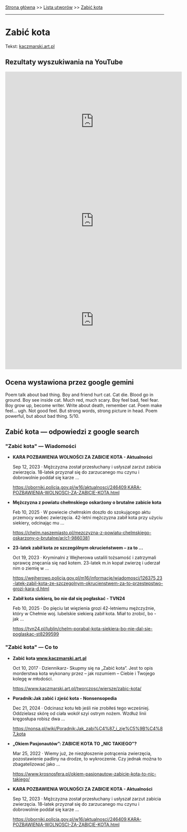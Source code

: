 [Strona główna](../index.md) >> [Lista utworów](../list.md) >> [Zabić kota](673.md)

---

# Zabić kota

Tekst: [kaczmarski.art.pl](https://www.kaczmarski.art.pl/tworczosc/wiersze/zabic-kota/)

## Rezultaty wyszukiwania na YouTube

<iframe width="560" height="315" src="https://www.youtube.com/embed/_s8mZB60FUo?si=IdontcarewhotheIRSsendsImnotpayingtaxes" title="YouTube video player" frameborder="0" allow="accelerometer; autoplay; clipboard-write; encrypted-media; gyroscope; picture-in-picture; web-share" referrerpolicy="strict-origin-when-cross-origin" allowfullscreen></iframe>

<iframe width="560" height="315" src="https://www.youtube.com/embed/m9QXzcDxc5k?si=IdontcarewhotheIRSsendsImnotpayingtaxes" title="YouTube video player" frameborder="0" allow="accelerometer; autoplay; clipboard-write; encrypted-media; gyroscope; picture-in-picture; web-share" referrerpolicy="strict-origin-when-cross-origin" allowfullscreen></iframe>

<iframe width="560" height="315" src="https://www.youtube.com/embed/T6CPbF56mp8?si=IdontcarewhotheIRSsendsImnotpayingtaxes" title="YouTube video player" frameborder="0" allow="accelerometer; autoplay; clipboard-write; encrypted-media; gyroscope; picture-in-picture; web-share" referrerpolicy="strict-origin-when-cross-origin" allowfullscreen></iframe>

## Ocena wystawiona przez google gemini

Poem talk about bad thing. Boy and friend hurt cat. Cat die. Blood go in ground. Boy see inside cat. Much red, much scary. Boy feel bad, feel fear. Boy grow up, become writer. Write about death, remember cat. Poem make feel... ugh. Not good feel. But strong words, strong picture in head. Poem powerful, but about bad thing. 5/10.


## Zabić kota — odpowiedzi z google search

### "Zabić kota" — Wiadomości

- **KARA POZBAWIENIA WOLNOŚCI ZA ZABICIE KOTA - Aktualności**

    Sep 12, 2023  ·  Mężczyzna został przesłuchany i usłyszał zarzut zabicia zwierzęcia. 18-latek przyznał się do zarzucanego mu czynu i dobrowolnie poddał się karze ... 

   <https://oborniki.policja.gov.pl/w16/aktualnosci/246409,KARA-POZBAWIENIA-WOLNOSCI-ZA-ZABICIE-KOTA.html>
- **Mężczyzna z powiatu chełmskiego oskarżony o brutalne zabicie kota**

    Feb 10, 2025  ·  W powiecie chełmskim doszło do szokującego aktu przemocy wobec zwierzęcia. 42-letni mężczyzna zabił kota przy użyciu siekiery, odcinając mu ... 

   <https://chelm.naszemiasto.pl/mezczyzna-z-powiatu-chelmskiego-oskarzony-o-brutalne/ar/c1-9860381>
- **23-latek zabił kota ze szczególnym okrucieństwem – za to ...**

    Oct 19, 2023  ·  Kryminalni z Wejherowa ustalili tożsamość i zatrzymali sprawcę znęcania się nad kotem. 23-latek m.in kopał zwierzę i uderzał nim o ziemię w ... 

   <https://wejherowo.policja.gov.pl/m16/informacje/wiadomosci/126375,23-latek-zabil-kota-ze-szczegolnym-okrucienstwem-za-to-przestepstwo-grozi-kara-d.html>
- **Zabił kota siekierą, bo nie dał się pogłaskać - TVN24**

    Feb 10, 2025  ·  Do pięciu lat więzienia grozi 42-letniemu mężczyźnie, który w Chełmie woj. lubelskie siekierą zabił kota. Miał to zrobić, bo - jak ... 

   <https://tvn24.pl/lublin/chelm-porabal-kota-siekiera-bo-nie-dal-sie-poglaskac-st8299599>

### "Zabić kota" — Co to

- **Zabić kota www.kaczmarski.art.pl**

    Oct 10, 2017  ·  Dziennikarz- Skupmy się na „Zabić kota”. Jest to opis morderstwa kota wykonany przez – jak rozumiem – Ciebie i Twojego kolegę w młodości. 

   <https://www.kaczmarski.art.pl/tworczosc/wiersze/zabic-kota/>
- **Poradnik:Jak zabić i zjeść kota - Nonsensopedia**

    Dec 21, 2024  ·  Odcinasz kotu łeb jeśli nie zrobiłeś tego wcześniej. Oddzielasz skórę od ciała wokół szyi ostrym nożem. Wzdłuż linii kręgosłupa robisz dwa ... 

   <https://nonsa.pl/wiki/Poradnik:Jak_zabi%C4%87_i_zje%C5%9B%C4%87_kota>
- **„Okiem Pasjonautów”: ZABICIE KOTA TO „NIC TAKIEGO”?**

    Mar 25, 2022  ·  Wiemy już, że niezgłoszenie potrącenia zwierzęcia, pozostawienie padliny na drodze, to wykroczenie. Czy jednak można to zbagatelizować jako ... 

   <https://www.krosnosfera.pl/okiem-pasjonautow-zabicie-kota-to-nic-takiego/>
- **KARA POZBAWIENIA WOLNOŚCI ZA ZABICIE KOTA - Aktualności**

    Sep 12, 2023  ·  Mężczyzna został przesłuchany i usłyszał zarzut zabicia zwierzęcia. 18-latek przyznał się do zarzucanego mu czynu i dobrowolnie poddał się karze ... 

   <https://oborniki.policja.gov.pl/w16/aktualnosci/246409,KARA-POZBAWIENIA-WOLNOSCI-ZA-ZABICIE-KOTA.html>


